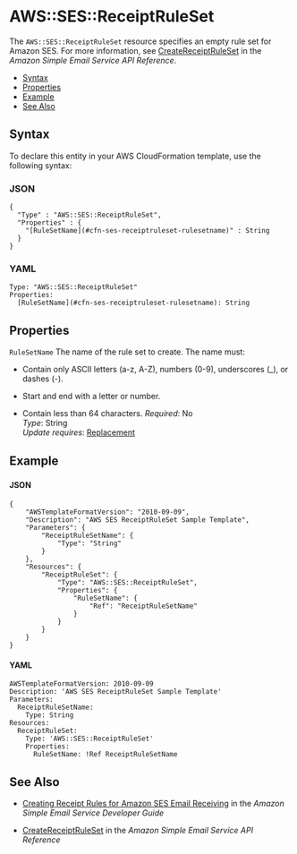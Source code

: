 # AWS::SES::ReceiptRuleSet<a name="aws-resource-ses-receiptruleset"></a>

The `AWS::SES::ReceiptRuleSet` resource specifies an empty rule set for Amazon SES\. For more information, see [CreateReceiptRuleSet](url-ses-api;API_CreateReceiptRuleSet.html) in the *Amazon Simple Email Service API Reference*\. 


+ [Syntax](#aws-resource-ses-receiptruleset-syntax)
+ [Properties](#aws-resource-ses-receiptruleset-properties)
+ [Example](#aws-resource-ses-receiptruleset-examples)
+ [See Also](#aws-resource-ses-receiptruleset-seealso)

## Syntax<a name="aws-resource-ses-receiptruleset-syntax"></a>

To declare this entity in your AWS CloudFormation template, use the following syntax:

### JSON<a name="aws-resource-ses-receiptruleset-syntax.json"></a>

```
{
  "Type" : "AWS::SES::ReceiptRuleSet",
  "Properties" : {
    "[RuleSetName](#cfn-ses-receiptruleset-rulesetname)" : String
  }
}
```

### YAML<a name="aws-resource-ses-receiptruleset-syntax.yaml"></a>

```
Type: "AWS::SES::ReceiptRuleSet"
Properties:
  [RuleSetName](#cfn-ses-receiptruleset-rulesetname): String
```

## Properties<a name="aws-resource-ses-receiptruleset-properties"></a>

`RuleSetName`  <a name="cfn-ses-receiptruleset-rulesetname"></a>
The name of the rule set to create\. The name must:  

+ Contain only ASCII letters \(a\-z, A\-Z\), numbers \(0\-9\), underscores \(\_\), or dashes \(\-\)\.

+ Start and end with a letter or number\.

+ Contain less than 64 characters\.
 *Required*: No  
 *Type*: String  
 *Update requires*: [Replacement](using-cfn-updating-stacks-update-behaviors.md#update-replacement) 

## Example<a name="aws-resource-ses-receiptruleset-examples"></a>

### <a name="aws-resource-ses-receiptruleset-example1"></a>

#### JSON<a name="aws-resource-ses-receiptruleset-example1.json"></a>

```
{
    "AWSTemplateFormatVersion": "2010-09-09",
    "Description": "AWS SES ReceiptRuleSet Sample Template",
    "Parameters": {
        "ReceiptRuleSetName": {
            "Type": "String"
        }
    },
    "Resources": {
        "ReceiptRuleSet": {
            "Type": "AWS::SES::ReceiptRuleSet",
            "Properties": {
                "RuleSetName": {
                    "Ref": "ReceiptRuleSetName"
                }
            }
        }
    }
}
```

#### YAML<a name="aws-resource-ses-receiptruleset-example1.yaml"></a>

```
AWSTemplateFormatVersion: 2010-09-09
Description: 'AWS SES ReceiptRuleSet Sample Template'
Parameters:
  ReceiptRuleSetName:
    Type: String
Resources:
  ReceiptRuleSet:
    Type: 'AWS::SES::ReceiptRuleSet'
    Properties:
      RuleSetName: !Ref ReceiptRuleSetName
```

## See Also<a name="aws-resource-ses-receiptruleset-seealso"></a>

+ [Creating Receipt Rules for Amazon SES Email Receiving](url-ses-dev;receiving-email-receipt-rules.html) in the *Amazon Simple Email Service Developer Guide*

+ [CreateReceiptRuleSet](url-ses-api;API_CreateReceiptRuleSet.html) in the *Amazon Simple Email Service API Reference*
